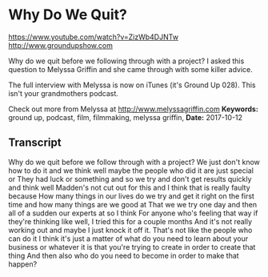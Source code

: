 # Why Do We Quit?
https://www.youtube.com/watch?v=ZizWb4DJNTw
http://www.groundupshow.com

Why do we quit before we following through with a project? I asked this question to Melyssa Griffin and she came through with some killer advice.

The full interview with Melyssa is now on iTunes (it's Ground Up 028). This isn't your grandmothers podcast.

Check out more from Melyssa at http://www.melyssagriffin.com
**Keywords:** ground up, podcast, film, filmmaking, melyssa griffin, 
**Date:** 2017-10-12

## Transcript
 Why do we quit before we follow through with a project? We just don't know how to do it and we think well maybe the people who did it are just special or They had luck or something and so we try and don't get results quickly and think well Madden's not cut out for this and I think that is really faulty because How many things in our lives do we try and get it right on the first time and how many things are we good at That we we try one day and then all of a sudden our experts at so I think For anyone who's feeling that way if they're thinking like well, I tried this for a couple months And it's not really working out and maybe I just knock it off it. That's not like the people who can do it I think it's just a matter of what do you need to learn about your business or whatever it is that you're trying to create in order to create that thing And then also who do you need to become in order to make that happen?
